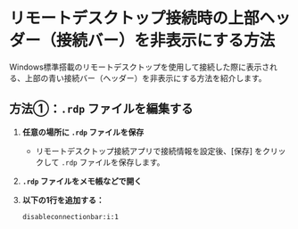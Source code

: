 # リモートデスクトップ接続時の上部ヘッダー（接続バー）を非表示にする方法

Windows標準搭載のリモートデスクトップを使用して接続した際に表示される、上部の青い接続バー（ヘッダー）を非表示にする方法を紹介します。

## 方法①：`.rdp` ファイルを編集する

1. **任意の場所に `.rdp` ファイルを保存**
   - リモートデスクトップ接続アプリで接続情報を設定後、[保存] をクリックして `.rdp` ファイルを保存します。

2. **`.rdp` ファイルをメモ帳などで開く**

3. **以下の1行を追加する：**
   ```text
   disableconnectionbar:i:1
